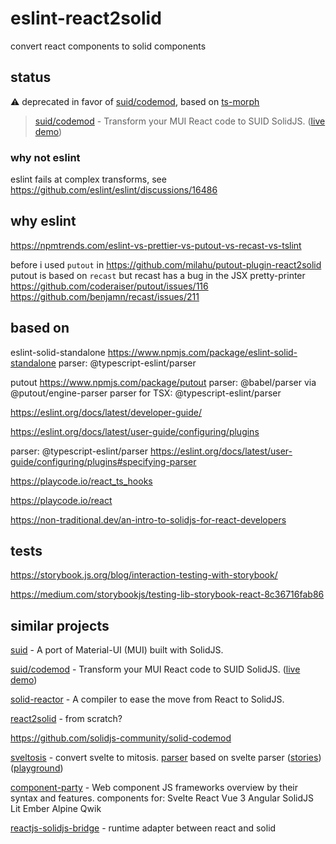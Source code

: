 # eslint-react2solid

convert react components to solid components

## status

:warning: deprecated in favor of [suid/codemod](https://github.com/swordev/suid/tree/main/packages/codemod), based on [ts-morph](https://github.com/dsherret/ts-morph)

> [suid/codemod](https://github.com/swordev/suid/tree/main/packages/codemod) - Transform your MUI React code to SUID SolidJS. ([live demo](https://suid.io/tools/react-to-solid))

### why not eslint

eslint fails at complex transforms, see https://github.com/eslint/eslint/discussions/16486

## why eslint

https://npmtrends.com/eslint-vs-prettier-vs-putout-vs-recast-vs-tslint

before i used `putout` in
https://github.com/milahu/putout-plugin-react2solid
putout is based on `recast`
but recast has a bug in the JSX pretty-printer
https://github.com/coderaiser/putout/issues/116
https://github.com/benjamn/recast/issues/211

## based on

eslint-solid-standalone
https://www.npmjs.com/package/eslint-solid-standalone
parser: @typescript-eslint/parser

putout
https://www.npmjs.com/package/putout
parser: @babel/parser via @putout/engine-parser
parser for TSX: @typescript-eslint/parser

https://eslint.org/docs/latest/developer-guide/

https://eslint.org/docs/latest/user-guide/configuring/plugins

parser: @typescript-eslint/parser https://eslint.org/docs/latest/user-guide/configuring/plugins#specifying-parser

https://playcode.io/react_ts_hooks

https://playcode.io/react

https://non-traditional.dev/an-intro-to-solidjs-for-react-developers

## tests

https://storybook.js.org/blog/interaction-testing-with-storybook/

https://medium.com/storybookjs/testing-lib-storybook-react-8c36716fab86

## similar projects

[suid](https://github.com/swordev/suid) - A port of Material-UI (MUI) built with SolidJS.

[suid/codemod](https://github.com/swordev/suid/tree/main/packages/codemod) - Transform your MUI React code to SUID SolidJS. ([live demo](https://suid.io/tools/react-to-solid))

[solid-reactor](https://github.com/yellowsink/solid-reactor) - A compiler to ease the move from React to SolidJS.

[react2solid](https://github.com/rrjanbiah/react2solid) - from scratch?

https://github.com/solidjs-community/solid-codemod

[sveltosis](https://github.com/sveltosis/sveltosis) - convert svelte to mitosis. [parser](https://github.com/sveltosis/sveltosis/tree/main/packages/parser) based on svelte parser
([stories](https://party.sveltosis.dev/))
([playground](https://try.sveltosis.dev/))

[component-party](https://github.com/matschik/component-party) - Web component JS frameworks overview by their syntax and features.
components for:
Svelte
React
Vue 3
Angular
SolidJS
Lit
Ember
Alpine
Qwik

[reactjs-solidjs-bridge](https://github.com/Sawtaytoes/reactjs-solidjs-bridge) - runtime adapter between react and solid
